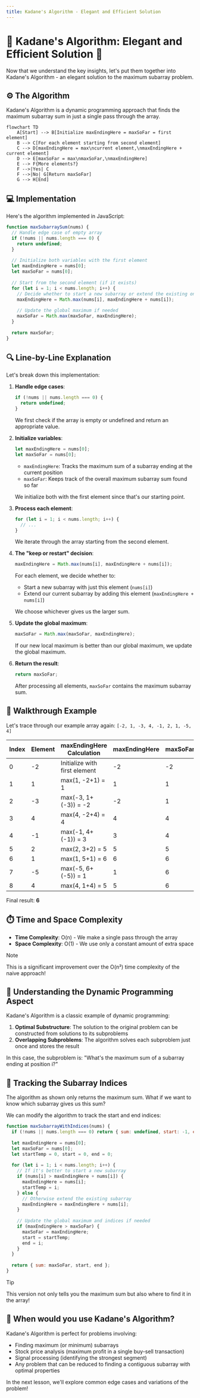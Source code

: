 ```yaml
---
title: Kadane's Algorithm - Elegant and Efficient Solution
---
```


# 🚀 Kadane's Algorithm: Elegant and Efficient Solution 🚀

Now that we understand the key insights, let's put them together into Kadane's Algorithm - an elegant solution to the maximum subarray problem.

## ⚙️ The Algorithm

Kadane's Algorithm is a dynamic programming approach that finds the maximum subarray sum in just a single pass through the array.

```mermaid
flowchart TD
    A[Start] --> B[Initialize maxEndingHere = maxSoFar = first element]
    B --> C[For each element starting from second element]
    C --> D[maxEndingHere = max\ncurrent element,\nmaxEndingHere + current element]
    D --> E[maxSoFar = max\nmaxSoFar,\nmaxEndingHere]
    E --> F{More elements?}
    F -->|Yes| C
    F -->|No| G[Return maxSoFar]
    G --> H[End]
```

## 💻 Implementation

Here's the algorithm implemented in JavaScript:

```javascript
function maxSubarraySum(nums) {
  // Handle edge case of empty array
  if (!nums || nums.length === 0) {
    return undefined;
  }
  
  // Initialize both variables with the first element
  let maxEndingHere = nums[0];
  let maxSoFar = nums[0];
  
  // Start from the second element (if it exists)
  for (let i = 1; i < nums.length; i++) {
    // Decide whether to start a new subarray or extend the existing one
    maxEndingHere = Math.max(nums[i], maxEndingHere + nums[i]);
    
    // Update the global maximum if needed
    maxSoFar = Math.max(maxSoFar, maxEndingHere);
  }
  
  return maxSoFar;
}
```

## 🔍 Line-by-Line Explanation

Let's break down this implementation:

1. **Handle edge cases**:
   ```javascript
   if (!nums || nums.length === 0) {
     return undefined;
   }
   ```
   We first check if the array is empty or undefined and return an appropriate value.

2. **Initialize variables**:
   ```javascript
   let maxEndingHere = nums[0];
   let maxSoFar = nums[0];
   ```
   - `maxEndingHere`: Tracks the maximum sum of a subarray ending at the current position
   - `maxSoFar`: Keeps track of the overall maximum subarray sum found so far
   
   We initialize both with the first element since that's our starting point.

3. **Process each element**:
   ```javascript
   for (let i = 1; i < nums.length; i++) {
     // ...
   }
   ```
   We iterate through the array starting from the second element.

4. **The "keep or restart" decision**:
   ```javascript
   maxEndingHere = Math.max(nums[i], maxEndingHere + nums[i]);
   ```
   For each element, we decide whether to:
   - Start a new subarray with just this element (`nums[i]`)
   - Extend our current subarray by adding this element (`maxEndingHere + nums[i]`)
   
   We choose whichever gives us the larger sum.

5. **Update the global maximum**:
   ```javascript
   maxSoFar = Math.max(maxSoFar, maxEndingHere);
   ```
   If our new local maximum is better than our global maximum, we update the global maximum.

6. **Return the result**:
   ```javascript
   return maxSoFar;
   ```
   After processing all elements, `maxSoFar` contains the maximum subarray sum.

## 🔄 Walkthrough Example

Let's trace through our example array again: `[-2, 1, -3, 4, -1, 2, 1, -5, 4]`

| Index | Element | maxEndingHere Calculation | maxEndingHere | maxSoFar |
|-------|---------|---------------------------|---------------|----------|
| 0     | -2      | Initialize with first element | -2 | -2 |
| 1     | 1       | max(1, -2+1) = 1 | 1 | 1 |
| 2     | -3      | max(-3, 1+(-3)) = -2 | -2 | 1 |
| 3     | 4       | max(4, -2+4) = 4 | 4 | 4 |
| 4     | -1      | max(-1, 4+(-1)) = 3 | 3 | 4 |
| 5     | 2       | max(2, 3+2) = 5 | 5 | 5 |
| 6     | 1       | max(1, 5+1) = 6 | 6 | 6 |
| 7     | -5      | max(-5, 6+(-5)) = 1 | 1 | 6 |
| 8     | 4       | max(4, 1+4) = 5 | 5 | 6 |

Final result: **6**

## ⏱️ Time and Space Complexity

- **Time Complexity**: O(n) - We make a single pass through the array
- **Space Complexity**: O(1) - We use only a constant amount of extra space

> [!NOTE]
> This is a significant improvement over the O(n²) time complexity of the naive approach!

## 💭 Understanding the Dynamic Programming Aspect

Kadane's Algorithm is a classic example of dynamic programming:

1. **Optimal Substructure**: The solution to the original problem can be constructed from solutions to its subproblems
2. **Overlapping Subproblems**: The algorithm solves each subproblem just once and stores the result

In this case, the subproblem is: "What's the maximum sum of a subarray ending at position i?"

## 🎯 Tracking the Subarray Indices

The algorithm as shown only returns the maximum sum. What if we want to know which subarray gives us this sum?

We can modify the algorithm to track the start and end indices:

```javascript
function maxSubarrayWithIndices(nums) {
  if (!nums || nums.length === 0) return { sum: undefined, start: -1, end: -1 };
  
  let maxEndingHere = nums[0];
  let maxSoFar = nums[0];
  let startTemp = 0, start = 0, end = 0;
  
  for (let i = 1; i < nums.length; i++) {
    // If it's better to start a new subarray
    if (nums[i] > maxEndingHere + nums[i]) {
      maxEndingHere = nums[i];
      startTemp = i;
    } else {
      // Otherwise extend the existing subarray
      maxEndingHere = maxEndingHere + nums[i];
    }
    
    // Update the global maximum and indices if needed
    if (maxEndingHere > maxSoFar) {
      maxSoFar = maxEndingHere;
      start = startTemp;
      end = i;
    }
  }
  
  return { sum: maxSoFar, start, end };
}
```

> [!TIP]
> This version not only tells you the maximum sum but also where to find it in the array!

## 🤔 When would you use Kadane's Algorithm?

Kadane's Algorithm is perfect for problems involving:
- Finding maximum (or minimum) subarrays
- Stock price analysis (maximum profit in a single buy-sell transaction)
- Signal processing (identifying the strongest segment)
- Any problem that can be reduced to finding a contiguous subarray with optimal properties

In the next lesson, we'll explore common edge cases and variations of the problem! 